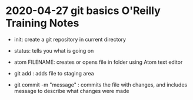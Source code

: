 # 2020-04-27 git basics O'Reilly Training Notes

- init: create a git repository in current directory
- status: tells you what is going on

- atom FILENAME: creates or opens file in folder using Atom text editor

- git add <FILENAME> : adds file to staging area
- git commit -m "message" : commits the file with changes, and includes message to describe what changes were made
